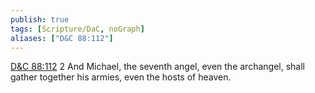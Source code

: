```yaml
---
publish: true
tags: [Scripture/DaC, noGraph]
aliases: ["D&C 88:112"]
---
```

[D&C 88:112](https://churchofjesuschrist.org/study/scriptures/dc-testament/dc/88?lang=eng&id=p112#p112) 2 And Michael, the seventh angel, even the archangel, shall gather together his armies, even the hosts of heaven.
